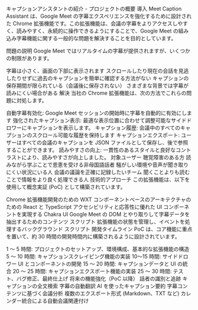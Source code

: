 キャプションアシスタントの紹介 - プロジェクトの概要
導入
Meet Caption Assistant は、Google Meet の字幕エクスペリエンスを強化するために設計された Chrome 拡張機能です。この拡張機能は、会議の字幕をよりアクセスしやすく、読みやすく、永続的に操作できるようにすることで、Google Meet の組み込み字幕機能に関する一般的な問題を解決することを目的としています。

問題の説明
Google Meet ではリアルタイムの字幕が提供されますが、いくつかの制限があります。

字幕は小さく、画面の下部に表示されます
スクロールしたり現在の会話を見逃したりせずに過去のキャプションを簡単に確認する方法がない
キャプションの保存期間が限られている（会議後に保存されない）
さまざまな背景では字幕が読みにくい場合がある
解決
当社の Chrome 拡張機能は、次の方法でこれらの問題に対処します。

自動字幕有効化: Google Meet セッションの開始時に字幕を自動的に有効にします
強化されたキャプション表示: 最適な表示位置に合わせて調整可能なサイドドロワーにキャプションを表示します。
キャプション履歴: 会議中のすべてのキャプションのスクロール可能な履歴を保持します
キャプションエクスポート: ユーザーはすべての会議のキャプションを JSON ファイルとして保存し、後で参照することができます。
読みやすさの向上: 一貫性のあるスタイルと良好なコントラストにより、読みやすさが向上しました。
対象ユーザー
聴覚障害のある方
読みながら学ぶことで恩恵を受ける非母国語話者
騒がしい環境や音声が聞き取りにくい状況にいる人
会議の議論を正確に記録したいチーム
聞くことよりも読むことで情報をより良く処理できる人
技術的アプローチ
この拡張機能は、以下を使用して概念実証 (PoC) として構築されています。

Chrome 拡張機能開発のための WXT
コンポーネントベースのアーキテクチャのための React と TypeScript
アクセシビリティと応答性に優れた UI コンポーネントを実現する Chakra UI
Google Meet の DOM とやり取りして字幕データを抽出するためのコンテンツ スクリプト
拡張機能の状態を管理し、イベントを処理するバックグラウンド スクリプト
開発タイムライン
PoC は、コア機能に重点を置いて、約 30 時間の開発時間内に構築されるように設計されています。

1 ～ 5 時間: プロジェクトのセットアップ、環境構成、基本的な拡張機能の構造
5 ～ 10 時間: キャプションスクレイピング機能の実装
10〜15 時間: サイドドロワー UI とコンポーネントの開発
15 ～ 20 時間: キャプションデータと UI の統合
20 ～ 25 時間: キャプションエクスポート機能の実装
25 ～ 30 時間: テスト、バグ修正、最終仕上げ
将来の機能強化（PoC 以降）
話者の識別と追跡
キャプションの全文検索
字幕の自動翻訳
AI を使ったキャプション要約
字幕コンテンツに基づく会議分析
複数のエクスポート形式 (Markdown、TXT など)
カレンダー統合による自動会議関連付け
